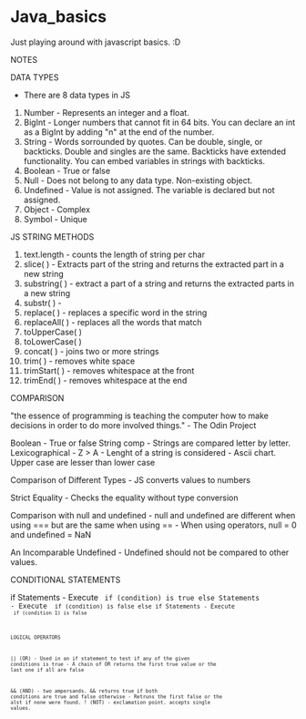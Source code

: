 # Java_basics
Just playing around with javascript basics. :D

NOTES

DATA TYPES
- There are 8 data types in JS
1. Number - Represents an integer and a float.
2. BigInt - Longer numbers that cannot fit in 64 bits. You can declare an int as a BigInt by adding "n" at the end of the number.
3. String - Words sorrounded by quotes. Can be double, single, or backticks. Double and singles are the same. Backticks have extended functionality. You can embed variables in strings with backticks.
4. Boolean - True or false
5. Null - Does not belong to any data type. Non-existing object.
6. Undefined - Value is not assigned. The variable is declared but not assigned.
7. Object - Complex
8. Symbol - Unique

JS STRING METHODS

1. text.length - counts the length of string per char
2. slice( ) - Extracts part of the string and returns the extracted part in a new string
3. substring( ) - extract a part of a string and returns the extracted parts in a new string
4. substr( ) - 
5. replace( ) - replaces a specific word in the string
6. replaceAll( ) - replaces all the words that match
7. toUpperCase( )
8. toLowerCase( )
9. concat( ) - joins two or more strings
10. trim( ) - removes white space
11. trimStart( ) - removes whitespace at the front
12. trimEnd( ) - removes whitespace at the end

COMPARISON

"the essence of programming is teaching the computer how to make decisions in order to do more involved things." - The Odin Project

Boolean - True or false
String comp - Strings are compared letter by letter. Lexicographical
            - Z > A
            - Lenght of a string is considered
            - Ascii chart. Upper case are lesser than lower case

Comparison of Different Types - JS converts values to numbers

Strict Equality - Checks the equality without type conversion

Comparison with null and undefined - null and undefined are different when using === but are the same when using ==
            - When using operators, null = 0 and undefined = NaN

An Incomparable Undefined - Undefined should not be compared to other values.

CONDITIONAL STATEMENTS

if Statements - Execute <code> if (condition) is true
else Statements - Execute <code> if (condition) is false
else if Statements - Execute <code> if (condition 1) is false

LOGICAL OPERATORS

|| (OR) - Used in an if statement to test if any of the given conditions is true
        - A chain of OR returns the first true value or the last one if all are false

&& (AND) - two ampersands. && returns true if both conditions are true and false otherwise
        - Retruns the first false or the alst if none were found.
! (NOT) - exclamation point. accepts single values.